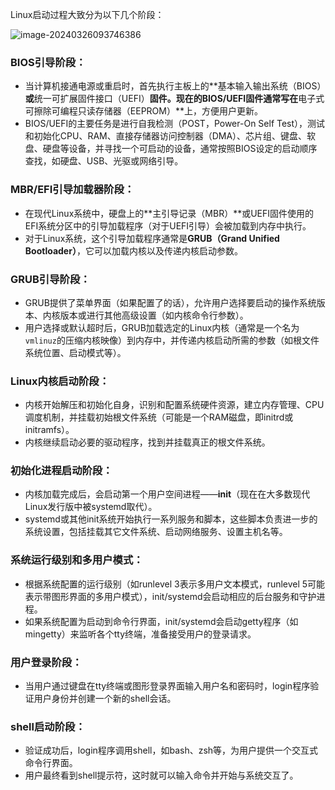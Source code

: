 
Linux启动过程大致分为以下几个阶段：

![image-20240326093746386](https://img.cjiw.site/image-20240326093746386.png)

### BIOS引导阶段：

- 当计算机接通电源或重启时，首先执行主板上的**基本输入输出系统（BIOS）**或**统一可扩展固件接口（UEFI）**固件。现在的BIOS/UEFI固件通常写在**电子式可擦除可编程只读存储器（EEPROM）**上，方便用户更新。
- BIOS/UEFI的主要任务是进行自我检测（POST，Power-On Self Test），测试和初始化CPU、RAM、直接存储器访问控制器（DMA）、芯片组、键盘、软盘、硬盘等设备，并寻找一个可启动的设备，通常按照BIOS设定的启动顺序查找，如硬盘、USB、光驱或网络引导。

### MBR/EFI引导加载器阶段：

- 在现代Linux系统中，硬盘上的**主引导记录（MBR）**或UEFI固件使用的EFI系统分区中的引导加载程序（对于UEFI引导）会被加载到内存中执行。
- 对于Linux系统，这个引导加载程序通常是**GRUB（Grand Unified Bootloader）**，它可以加载内核以及传递内核启动参数。

### GRUB引导阶段：

- GRUB提供了菜单界面（如果配置了的话），允许用户选择要启动的操作系统版本、内核版本或进行其他高级设置（如内核命令行参数）。
- 用户选择或默认超时后，GRUB加载选定的Linux内核（通常是一个名为`vmlinuz`的压缩内核映像）到内存中，并传递内核启动所需的参数（如根文件系统位置、启动模式等）。

### Linux内核启动阶段：

- 内核开始解压和初始化自身，识别和配置系统硬件资源，建立内存管理、CPU调度机制，并挂载初始根文件系统（可能是一个RAM磁盘，即initrd或initramfs）。
- 内核继续启动必要的驱动程序，找到并挂载真正的根文件系统。

### 初始化进程启动阶段：

- 内核加载完成后，会启动第一个用户空间进程——**init**（现在在大多数现代Linux发行版中被systemd取代）。
- systemd或其他init系统开始执行一系列服务和脚本，这些脚本负责进一步的系统设置，包括挂载其它文件系统、启动网络服务、设置主机名等。

### 系统运行级别和多用户模式：

- 根据系统配置的运行级别（如runlevel 3表示多用户文本模式，runlevel 5可能表示带图形界面的多用户模式），init/systemd会启动相应的后台服务和守护进程。
- 如果系统配置为启动到命令行界面，init/systemd会启动getty程序（如mingetty）来监听各个tty终端，准备接受用户的登录请求。

### 用户登录阶段：

- 当用户通过键盘在tty终端或图形登录界面输入用户名和密码时，login程序验证用户身份并创建一个新的shell会话。

### shell启动阶段：

- 验证成功后，login程序调用shell，如bash、zsh等，为用户提供一个交互式命令行界面。
- 用户最终看到shell提示符，这时就可以输入命令并开始与系统交互了。

